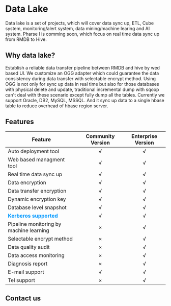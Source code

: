 # Data Lake
Data lake is a set of projects, which will cover data sync up, ETL, Cube system, monitoring/alert system, data mining/machine learing and AI system. Pharse I is comming soon, which focus on real time data sync up from RMDB to Hive.

## Why data lake?
Establish a reliable data transfer pipeline between RMDB and hive by wed based UI. We customize an OGG adapter which could guarantee the data consistency during data transfer with selectable encrypt method. Using OGG is not only for sync up data in real time but also for those databases with physical delete and update, traditional incremental dump with sqoop can't deal with these scenario except fully dump all the tables. Currently we support Oracle, DB2, MySQL, MSSQL. And it sync up data to a single hbase table to reduce overhead of hbase region server.

## Features

| Feature        | Community Version | Enterprise Version  |
| ------------- |:-------------:| :-----:|
| Auto deployment tool|√|√|
| Web based managment tool|√|√|
| Real time data sync up|√|√|
| Data encryption|√|√|
| Data transfer encryption|√|√|
| Dynamic encryption key|√|√|
| Database level snapshot|√|√|
| **<font color=#0099ff>Kerberos supported</font>**|√|√|
| Pipeline monitoring by machine learning|×|√|
| Selectable encrypt method|×|√|
| Data quality audit|×|√|
| Data access monitoring|×|√|
| Diagnosis report|×|√|
| E-mail support|√|√|
| Tel support|×|√|

## Contact us
